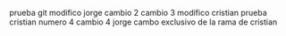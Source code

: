 prueba git
modifico jorge
cambio 2
cambio 3 modifico cristian
prueba cristian numero 4
cambio 4 jorge
cambo exclusivo de la rama de cristian
